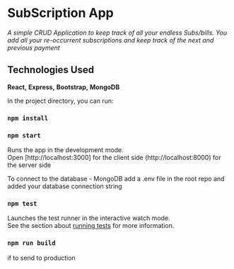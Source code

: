 

# SubScription App
  *A simple CRUD Application to keep track of all your endless Subs/bills.*
  *You add all your re-occurrent subscriptions and keep track of the next and previous payment*

## Technologies Used
**React,**
**Express,**
**Bootstrap,**
**MongoDB**



In the project directory, you can run:

### `npm install`
### `npm start`

Runs the app in the development mode.<br />
Open [http://localhost:3000] for the client side
(http://localhost:8000) for the server side

To connect to the database - MongoDB
add a .env file in the root repo and added your database connection string

### `npm test`

Launches the test runner in the interactive watch mode.<br />
See the section about [running tests](https://facebook.github.io/create-react-app/docs/running-tests) for more information.

### `npm run build`
 if to send to production
